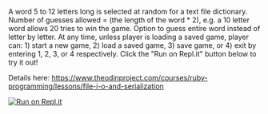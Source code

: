 A word 5 to 12 letters long is selected at random for a text file dictionary. Number of guesses allowed = (the length of the word * 2), e.g. a 10 letter word allows 20 tries to win the game. Option to guess entire word instead of letter by letter. At any time, unless player is loading a saved game, player can: 1) start a new game, 2) load a saved game, 3) save game, or 4) exit by entering 1, 2, 3, or 4 respectively. Click the "Run on Repl.it" button below to try it out!

Details here: https://www.theodinproject.com/courses/ruby-programming/lessons/file-i-o-and-serialization

[![Run on Repl.it](https://repl.it/badge/github/Tenacious-Qi/hangman)](https://repl.it/github/Tenacious-Qi/hangman)
